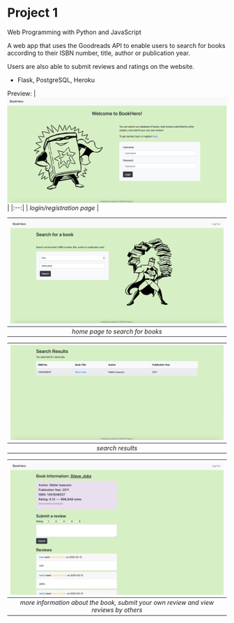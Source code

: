 # Project 1

Web Programming with Python and JavaScript

A web app that uses the Goodreads API to enable users to search for books according to their ISBN number, title, author or publication year.

Users are also able to submit reviews and ratings on the website.

- Flask, PostgreSQL, Heroku

Preview:
| ![login page](/assets/login.png) |
|:--:|
| *login/registration page* |

| ![home page](/assets/homepage.png) |
|:--:|
| *home page to search for books* |

| ![search](/assets/book.png) |
|:--:|
| *search results* |

| ![info](/assets/info.png) |
|:--:|
| *more information about the book, submit your own review and view reviews by others* |
